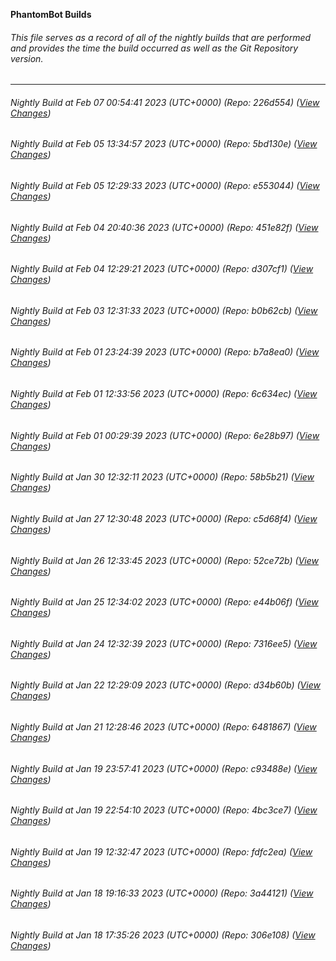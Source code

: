 **PhantomBot Builds**

###### This file serves as a record of all of the nightly builds that are performed and provides the time the build occurred as well as the Git Repository version.
-------------------------------------------------------------------------------------------------------------
###### Nightly Build at Feb 07 00:54:41 2023 (UTC+0000) (Repo: 226d554) ([View Changes](https://github.com/PhantomBot/PhantomBot/compare/5bd130e...226d554))
###### Nightly Build at Feb 05 13:34:57 2023 (UTC+0000) (Repo: 5bd130e) ([View Changes](https://github.com/PhantomBot/PhantomBot/compare/e553044...5bd130e))
###### Nightly Build at Feb 05 12:29:33 2023 (UTC+0000) (Repo: e553044) ([View Changes](https://github.com/PhantomBot/PhantomBot/compare/451e82f...e553044))
###### Nightly Build at Feb 04 20:40:36 2023 (UTC+0000) (Repo: 451e82f) ([View Changes](https://github.com/PhantomBot/PhantomBot/compare/d307cf1...451e82f))
###### Nightly Build at Feb 04 12:29:21 2023 (UTC+0000) (Repo: d307cf1) ([View Changes](https://github.com/PhantomBot/PhantomBot/compare/b0b62cb...d307cf1))
###### Nightly Build at Feb 03 12:31:33 2023 (UTC+0000) (Repo: b0b62cb) ([View Changes](https://github.com/PhantomBot/PhantomBot/compare/b7a8ea0...b0b62cb))
###### Nightly Build at Feb 01 23:24:39 2023 (UTC+0000) (Repo: b7a8ea0) ([View Changes](https://github.com/PhantomBot/PhantomBot/compare/6c634ec...b7a8ea0))
###### Nightly Build at Feb 01 12:33:56 2023 (UTC+0000) (Repo: 6c634ec) ([View Changes](https://github.com/PhantomBot/PhantomBot/compare/6e28b97...6c634ec))
###### Nightly Build at Feb 01 00:29:39 2023 (UTC+0000) (Repo: 6e28b97) ([View Changes](https://github.com/PhantomBot/PhantomBot/compare/58b5b21...6e28b97))
###### Nightly Build at Jan 30 12:32:11 2023 (UTC+0000) (Repo: 58b5b21) ([View Changes](https://github.com/PhantomBot/PhantomBot/compare/c5d68f4...58b5b21))
###### Nightly Build at Jan 27 12:30:48 2023 (UTC+0000) (Repo: c5d68f4) ([View Changes](https://github.com/PhantomBot/PhantomBot/compare/52ce72b...c5d68f4))
###### Nightly Build at Jan 26 12:33:45 2023 (UTC+0000) (Repo: 52ce72b) ([View Changes](https://github.com/PhantomBot/PhantomBot/compare/e44b06f...52ce72b))
###### Nightly Build at Jan 25 12:34:02 2023 (UTC+0000) (Repo: e44b06f) ([View Changes](https://github.com/PhantomBot/PhantomBot/compare/7316ee5...e44b06f))
###### Nightly Build at Jan 24 12:32:39 2023 (UTC+0000) (Repo: 7316ee5) ([View Changes](https://github.com/PhantomBot/PhantomBot/compare/d34b60b...7316ee5))
###### Nightly Build at Jan 22 12:29:09 2023 (UTC+0000) (Repo: d34b60b) ([View Changes](https://github.com/PhantomBot/PhantomBot/compare/6481867...d34b60b))
###### Nightly Build at Jan 21 12:28:46 2023 (UTC+0000) (Repo: 6481867) ([View Changes](https://github.com/PhantomBot/PhantomBot/compare/c93488e...6481867))
###### Nightly Build at Jan 19 23:57:41 2023 (UTC+0000) (Repo: c93488e) ([View Changes](https://github.com/PhantomBot/PhantomBot/compare/4bc3ce7...c93488e))
###### Nightly Build at Jan 19 22:54:10 2023 (UTC+0000) (Repo: 4bc3ce7) ([View Changes](https://github.com/PhantomBot/PhantomBot/compare/fdfc2ea...4bc3ce7))
###### Nightly Build at Jan 19 12:32:47 2023 (UTC+0000) (Repo: fdfc2ea) ([View Changes](https://github.com/PhantomBot/PhantomBot/compare/3a44121...fdfc2ea))
###### Nightly Build at Jan 18 19:16:33 2023 (UTC+0000) (Repo: 3a44121) ([View Changes](https://github.com/PhantomBot/PhantomBot/compare/306e108...3a44121))
###### Nightly Build at Jan 18 17:35:26 2023 (UTC+0000) (Repo: 306e108) ([View Changes](https://github.com/PhantomBot/PhantomBot/compare/d419d23...306e108))
